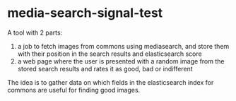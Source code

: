 # media-search-signal-test

A tool with 2 parts:

1. a job to fetch images from commons using mediasearch, and store them with their position in the search results and elasticsearch score
2. a web page where the user is presented with a random image from the stored search results and rates it as good, bad or indifferent 

The idea is to gather data on which fields in the elasticsearch index for commons are useful for finding good images.
